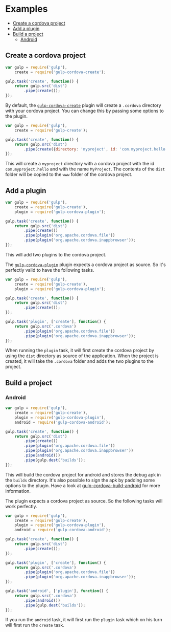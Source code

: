 # Examples

- [Create a cordova project](#create-a-cordova-project)
- [Add a plugin](#add-a-plugin)
- [Build a project](#build-a-project)
    - [Android](#android)

## Create a cordova project

```JavaScript
var gulp = require('gulp'),
    create = require('gulp-cordova-create');

gulp.task('create', function() {
    return gulp.src('dist')
        .pipe(create());
});
```

By default, the [`gulp-cordova-create`](https://github.com/SamVerschueren/gulp-cordova-create) plugin will create a `.cordova` directory with your cordova project. You can change this by passing some options to the plugin.

```JavaScript
var gulp = require('gulp'),
    create = require('gulp-create');

gulp.task('create', function() {
    return gulp.src('dist')
        .pipe(create({directory: 'myproject', id: 'com.myproject.hello', name: 'MyProject'}));
});
```

This will create a `myproject` directory with a cordova project with the id `com.myproject.hello` and with the name `MyProject`. The contents of the `dist` folder will be copied to the `www` folder of the cordova project.

## Add a plugin

```JavaScript
var gulp = require('gulp'),
    create = require('gulp-create'),
    plugin = require('gulp-cordova-plugin');

gulp.task('create', function() {
    return gulp.src('dist')
        .pipe(create())
        .pipe(plugin('org.apache.cordova.file'))
        .pipe(plugin('org.apache.cordova.inappbrowser'));
});
```

This will add two plugins to the cordova project.

The [`gulp-cordova-plugin`](https://github.com/SamVerschueren/gulp-cordova-plugin) plugin expects a cordova project as source. So it's perfectly valid to have the following tasks.

```JavaScript
var gulp = require('gulp'),
    create = require('gulp-create'),
    plugin = require('gulp-cordova-plugin');

gulp.task('create', function() {
    return gulp.src('dist')
        .pipe(create());
});

gulp.task('plugin', ['create'], function() {
    return gulp.src('.cordova')
        .pipe(plugin('org.apache.cordova.file'))
        .pipe(plugin('org.apache.cordova.inappbrowser'));
});
```

When running the `plugin` task, it will first create the cordova project by using the `dist` directory as source of the application. When the project is created, it will take the `.cordova` folder and adds the two plugins to the project.

## Build a project

### Android

```JavaScript
var gulp = require('gulp'),
    create = require('gulp-create'),
    plugin = require('gulp-cordova-plugin'),
    android = require('gulp-cordova-android');

gulp.task('create', function() {
    return gulp.src('dist')
        .pipe(create())
        .pipe(plugin('org.apache.cordova.file'))
        .pipe(plugin('org.apache.cordova.inappbrowser'))
        .pipe(android())
        .pipe(gulp.dest('builds'));
});
```

This will build the cordova project for android and stores the debug apk in the `builds` directory. It's also possible to sign the
apk by padding some options to the plugin. Have a look at [gulp-cordova-build-android](https://github.com/SamVerschueren/gulp-cordova-build-android)
for more information.

The plugin expects a cordova project as source. So the following tasks will work perfectly.

```JavaScript
var gulp = require('gulp'),
    create = require('gulp-create'),
    plugin = require('gulp-cordova-plugin'),
    android = require('gulp-cordova-android');

gulp.task('create', function() {
    return gulp.src('dist')
        .pipe(create());
});

gulp.task('plugin', ['create'], function() {
    return gulp.src('.cordova')
        .pipe(plugin('org.apache.cordova.file'))
        .pipe(plugin('org.apache.cordova.inappbrowser'));
});

gulp.task('android', ['plugin'], function() {
    return gulp.src('.cordova')
        .pipe(android())
        .pipe(gulp.dest('builds'));
});
```

If you run the `android` task, it will first run the `plugin` task which on his turn will first run the
`create` task.